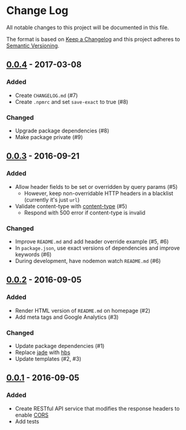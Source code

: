 # Change Log
All notable changes to this project will be documented in this file.

The format is based on [Keep a Changelog](http://keepachangelog.com) and this project adheres to [Semantic Versioning](http://semver.org).

## [0.0.4](https://github.com/CORSmirror/CORSmirror/compare/v0.0.3...v0.0.4) - 2017-03-08
### Added
- Create `CHANGELOG.md` (#7)
- Create `.npmrc` and set `save-exact` to true (#8)

### Changed
- Upgrade package dependencies (#8)
- Make package private (#9)

## [0.0.3](https://github.com/CORSmirror/CORSmirror/compare/v0.0.2...v0.0.3) - 2016-09-21
### Added
- Allow header fields to be set or overridden by query params (#5)
  - However, keep non-overridable HTTP headers in a blacklist (currently it's just `url`)
- Validate content-type with [content-type](https://www.npmjs.com/package/content-type) (#5)
  - Respond with 500 error if content-type is invalid

### Changed
- Improve `README.md` and add header override example (#5, #6)
- In `package.json`, use exact versions of dependencies and improve keywords (#6)
- During development, have nodemon watch `README.md` (#6)

## [0.0.2](https://github.com/CORSmirror/CORSmirror/compare/v0.0.1...v0.0.2) - 2016-09-05
### Added
- Render HTML version of `README.md` on homepage (#2)
- Add meta tags and Google Analytics (#3)

### Changed
- Update package dependencies (#1)
- Replace [jade](https://github.com/jadejs/jade) with [hbs](https://github.com/pillarjs/hbs)
- Update templates (#2, #3)

## [0.0.1](https://github.com/CORSmirror/CORSmirror/tree/v0.0.1) - 2016-09-05
### Added
- Create RESTful API service that modifies the response headers to enable [CORS](https://github.com/expressjs/cors)
- Add tests

